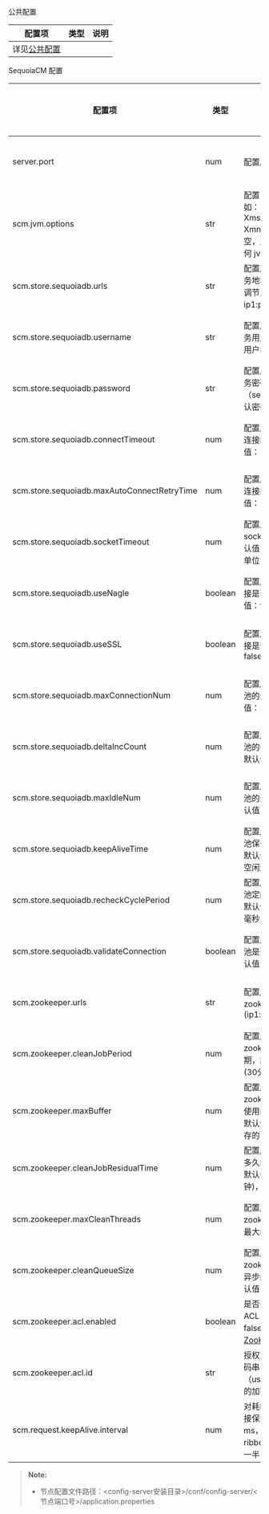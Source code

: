 

公共配置

|配置项| 类型| 说明|
|------|-----|-----|
|详见[公共配置][public_config]|||

SequoiaCM 配置

|配置项                     |类型   |说明                                    | 生效类型 |
|---------------------------|-------|----------------------------------------|----------|
|server.port|num|配置服务节点端口号|重启生效|
|scm.jvm.options|str|配置 java jvm 参数，例如：-Xmx2048M -Xms2048M -Xmn1536M，默认为空，即启动节点不添加任何 jvm 参数|重启生效|
|scm.store.sequoiadb.urls         |str    |配置服务节点的元数据服务地址（sequoiadb的协调节点地址列表：ip1:port2,ip2:port2）|重启生效|
|scm.store.sequoiadb.username         |str    |配置服务节点的元数据服务用户名（sequoiadb的用户名），默认用户名为空|重启生效|
|scm.store.sequoiadb.password     |str    |配置服务节点的元数据服务密码文件路径（sequoiadb的密码），默认密码为空|重启生效|
|scm.store.sequoiadb.connectTimeout     |num    |配置服务节点与sdb建立连接的超时时长，默认值：10000，单位：毫秒|重启生效|
|scm.store.sequoiadb.maxAutoConnectRetryTime|num    |配置服务节点与sdb建立连接的重试时长，默认值：15000，单位：毫秒|重启生效|
|scm.store.sequoiadb.socketTimeout            |num    |配置服务节点与sdb的socket连接超时时长，默认值：0（不设置超时），单位：毫秒|重启生效|
|scm.store.sequoiadb.useNagle                |boolean|配置服务节点与sdb的连接是否使用nagle，默认值：false            |重启生效|
|scm.store.sequoiadb.useSSL                    |boolean|配置服务节点与sdb的连接是否使用ssl，默认值：false                |重启生效|
|scm.store.sequoiadb.maxConnectionNum       |num    |配置服务节点的sdb连接池的最大连接数，默认值：500|重启生效|
|scm.store.sequoiadb.deltaIncCount          |num    |配置服务节点的sdb连接池的每次增长的连接数，默认值：10|重启生效|
|scm.store.sequoiadb.maxIdleNum             |num    |配置服务节点的sdb连接池的最大空闲连接数，默认值：10|重启生效|
|scm.store.sequoiadb.keepAliveTime          |num    |配置服务节点的sdb连接池保留空闲连接的时长，默认值：60000（不清除空闲连接），单位：毫秒|重启生效|
|scm.store.sequoiadb.recheckCyclePeriod     |num    |配置服务节点的sdb连接池定时清除连接的周期，默认值：30000，单位：毫秒|重启生效|
|scm.store.sequoiadb.validateConnection     |boolean|配置服务节点的sdb连接池是否开启出池检查，默认值：true|重启生效|
|scm.zookeeper.urls|str|配置服务节点的zookeeper服务地址(ip1:host1,ip2:host2)|重启生效|
|scm.zookeeper.cleanJobPeriod                |num|配置服务节点全量清理zookeeper无效节点的周期，默认值：1800000 (30分钟)，单位：毫秒                           |重启生效|
|scm.zookeeper.maxBuffer                     |num|配置服务节点全量清理zookeeper无效节点时所使用的最大buffer大小，默认使用 JVM 最大堆内存的 1/5，单位：字节       |重启生效|
|scm.zookeeper.cleanJobResidualTime          |num|配置服务节点将清理残留多久的zookeeper节点，默认值：180000 (3分钟)，单位：毫秒                              |重启生效|
|scm.zookeeper.maxCleanThreads               |num|配置服务节点清理残留的zookeeper节点所使用的最大线程数，默认值：6                                         |重启生效|
|scm.zookeeper.cleanQueueSize                |num|配置服务节点清理残留的zookeeper节点所使用的异步缓存队列的大小，默认值：10000|重启生效|
|scm.zookeeper.acl.enabled     | boolean  | 是否开启 ZooKeeper ACL 权限控制，默认值：false。详情请见：[ZooKeeper 安全性配置][zookeeper_sercurity]|重启生效|
|scm.zookeeper.acl.id          | str   | 授权对象，填写用户名密码串（username:password）的加密文件路径|重启生效|
|scm.request.keepAlive.interval          | num   | 对耗时较长的操作进行连接保活的频率，单位 ms，默认值为 ribbon.ReadTimeout 的一半|重启生效|

> **Note:**
>
> * 节点配置文件路径：\<config-server安装目录\>/conf/config-server/\<节点端口号\>/application.properties

[public_config]:Maintainance/Node_Config/Readme.md
[zookeeper_sercurity]:Maintainance/Security/Security_Config/zookeeper.md